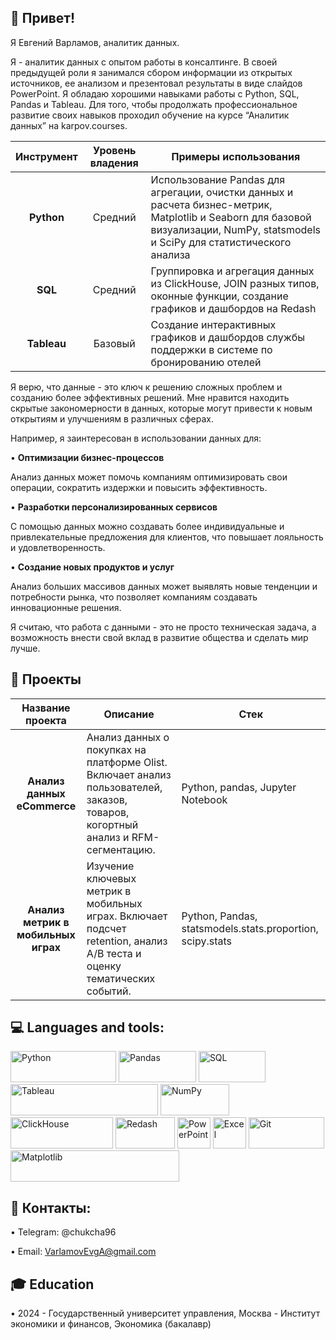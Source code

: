 ## 👋 Привет!

Я Евгений Варламов, аналитик данных.

Я - аналитик данных с опытом работы в консалтинге. В своей предыдущей роли я занимался сбором информации из открытых источников, ее анализом и презентовал результаты в виде слайдов PowerPoint. Я обладаю хорошими навыками работы с Python, SQL, Pandas и Tableau. Для того, чтобы продолжать профессиональное развитие своих навыков проходил обучение на курсе “Аналитик данных” на karpov.courses. 

| Инструмент  | Уровень владения | Примеры использования |
| :-------------: | :-------------: | --- |
| **Python** | Средний | Использование Pandas для агрегации, очистки данных и расчета бизнес-метрик, Matplotlib и Seaborn для базовой визуализации, NumPy, statsmodels  и SciPy для статистического анализа |
| **SQL**  | Средний | Группировка и агрегация данных из ClickHouse, JOIN разных типов, оконные функции, создание графиков и дашбордов на Redash |
| **Tableau** | Базовый | Создание интерактивных графиков и дашбордов службы поддержки в системе по бронированию отелей |

Я верю, что данные - это ключ к решению сложных проблем и созданию более эффективных решений. Мне нравится находить скрытые закономерности в данных, которые могут привести к новым открытиям и улучшениям в различных сферах. 

Например, я заинтересован в использовании данных для:

• **Оптимизации бизнес-процессов**

Анализ данных может помочь компаниям оптимизировать свои операции, сократить издержки и повысить эффективность.

• **Разработки персонализированных сервисов**

С помощью данных можно создавать более индивидуальные и привлекательные предложения для клиентов, что повышает лояльность и удовлетворенность.

• **Создание новых продуктов и услуг**

Анализ больших массивов данных может выявлять новые тенденции и потребности рынка, что позволяет компаниям создавать инновационные решения.

Я считаю, что работа с данными - это не просто техническая задача, а возможность внести свой вклад в развитие общества и сделать мир лучше.

## 💼 Проекты

| Название проекта  | Описание | Стек |
| :-------------: | ------------- | --- |
| **Анализ данных eCommerce** | Анализ данных о покупках на платформе Olist. Включает анализ пользователей, заказов, товаров, когортный анализ и RFM-сегментацию. | Python, pandas, Jupyter Notebook |
| **Анализ метрик в мобильных играх**  | Изучение ключевых метрик в мобильных играх. Включает подсчет retention, анализ A/B теста и оценку тематических событий. | Python, Pandas, statsmodels.stats.proportion, scipy.stats |

## 💻 Languages and tools:

<p float="left">
  <img alt="Python" height="50" src="https://upload.wikimedia.org/wikipedia/commons/thumb/f/f8/Python_logo_and_wordmark.svg/486px-Python_logo_and_wordmark.svg.png" width="169" />
  <img alt="Pandas" height="50" src="https://upload.wikimedia.org/wikipedia/commons/thumb/e/ed/Pandas_logo.svg/512px-Pandas_logo.svg.png?20200209204934" width="124" />
  <img alt="SQL" height="50" src="https://upload.wikimedia.org/wikipedia/commons/thumb/8/87/Sql_data_base_with_logo.png/800px-Sql_data_base_with_logo.png?20210130181641" width="107" />
  <img alt="Tableau" height="50" src="https://upload.wikimedia.org/wikipedia/en/thumb/0/06/Tableau_logo.svg/250px-Tableau_logo.svg.png?20200509180027" width="236" />
  <img alt="NumPy" height="50" src="https://upload.wikimedia.org/wikipedia/commons/thumb/3/31/NumPy_logo_2020.svg/1200px-NumPy_logo_2020.svg.png" width="110" />
  <img alt="ClickHouse" height="50" src="https://miro.medium.com/v2/resize:fit:1193/1*iVncycVpmxqvw3YpY_768g.jpeg" width="164" />
  <img alt="Redash" height="50" src="https://redash.io/assets/images/logo.png" width="95" />
  <img alt="PowerPoint" height="50" src="https://encrypted-tbn0.gstatic.com/images?q=tbn:ANd9GcSG1ciMUeGkSXoobWmY8cMoAeEPFef_u-f8pg&s" width="53" />
  <img alt="Excel" height="50" src="https://upload.wikimedia.org/wikipedia/commons/thumb/3/34/Microsoft_Office_Excel_%282019%E2%80%93present%29.svg/512px-Microsoft_Office_Excel_%282019%E2%80%93present%29.svg.png" width="53" />
  <img alt="Git" height="50" src="https://upload.wikimedia.org/wikipedia/commons/thumb/e/e0/Git-logo.svg/512px-Git-logo.svg.png?20160811101906" width="121" />
  <img alt="Matplotlib" height="50" src="https://upload.wikimedia.org/wikipedia/en/thumb/5/56/Matplotlib_logo.svg/540px-Matplotlib_logo.svg.png?20090730120601" width="270" />
</p>

## 🤝 Контакты:

• Telegram: @chukcha96

• Email: VarlamovEvgA@gmail.com

## 🎓 Education

• 2024 - Государственный университет управления, Москва - Институт экономики и финансов, Экономика (бакалавр)
